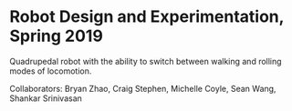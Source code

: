 # Robot Design and Experimentation, Spring 2019
Quadrupedal robot with the ability to switch between walking and rolling modes of locomotion. <br>

Collaborators: Bryan Zhao,  Craig Stephen, Michelle Coyle, Sean Wang, Shankar Srinivasan
